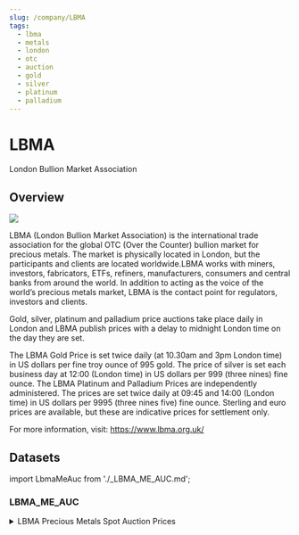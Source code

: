 ```yaml
---
slug: /company/LBMA
tags:
  - lbma
  - metals
  - london
  - otc
  - auction
  - gold
  - silver
  - platinum
  - palladium
---
```


LBMA
============================================================

London Bullion Market Association  

## Overview

![](/img/data/lbma.png)

LBMA (London Bullion Market Association) is the international trade association for the global OTC (Over the Counter) bullion market for precious metals.  The market is physically located in London, but the participants and clients are located worldwide.LBMA works with miners, investors, fabricators, ETFs, refiners, manufacturers, consumers and central banks from around the world. In addition to acting as the voice of the world’s precious metals market, LBMA is the contact point for regulators, investors and clients.  

Gold, silver, platinum and palladium price auctions take place daily in London and LBMA publish prices with a delay to midnight London time on the day they are set.

The LBMA Gold Price is set twice daily (at 10.30am and 3pm London time) in US dollars per fine troy ounce of 995 gold. 
The price of silver is set each business day at 12:00 (London time) in US dollars per 999 (three nines) fine ounce. 
The LBMA Platinum and Palladium Prices are independently administered. The prices are set twice daily at 09:45 and 14:00 (London time) in US dollars per 9995 (three nines five) fine ounce. Sterling and euro prices are available, but these are indicative prices for settlement only.

For more information, visit: https://www.lbma.org.uk/

## Datasets

import LbmaMeAuc from './_LBMA_ME_AUC.md';

### LBMA_ME_AUC
<details>
<summary>LBMA Precious Metals Spot Auction Prices</summary>
<LbmaMeAuc/>
</details>